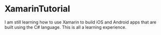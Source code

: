 # XamarinTutorial
I am still learning how to use Xamarin to build iOS and Android apps that are built using the C# language.
This is all a learning experience.
